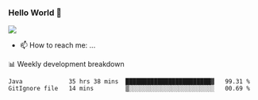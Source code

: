 ### Hello World 👋
![](https://dcbadge.vercel.app/api/shield/540600948481851408)


- 📫 How to reach me: ...

:bar_chart: Weekly development breakdown
<!--START_SECTION:waka-->

```text
Java             35 hrs 38 mins  ████████████████████████▓   99.31 %
GitIgnore file   14 mins         ▒░░░░░░░░░░░░░░░░░░░░░░░░   00.69 %
```

<!--END_SECTION:waka-->
<!--
**DavidKrell/DavidKrell** is a ✨ _special_ ✨ repository because its `README.md` (this file) appears on your GitHub profile.

Here are some ideas to get you started:

- 🔭 I’m currently working on ...
- 🌱 I’m currently learning ...
- 👯 I’m looking to collaborate on ...
- 🤔 I’m looking for help with ...
- 💬 Ask me about ...


- 📫 How to reach me: ...
- 😄 Pronouns: ...
- ⚡ Fun fact: ...
-->
